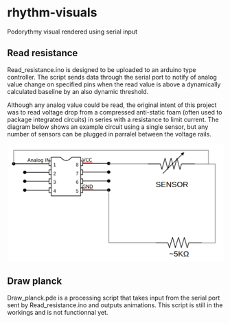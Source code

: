 # rhythm-visuals
Podorythmy visual rendered using serial input

## Read resistance

Read_resistance.ino is designed to be uploaded to an arduino type controller.
The script sends data through the serial port to notify of analog value change on specified pins when the read value is above a dynamically calculated baseline by an also dynamic threshold.

Although any analog value could be read, the original intent of this project was to read voltage drop from a compressed
anti-static foam (often used to package integrated circuits) in series with a resistance to limit current. The diagram below shows an
example circuit using a single sensor, but any number of sensors can be plugged in parralel between the voltage rails. 

![circuit diagram](/diagram_podo.png?raw=true)

## Draw planck

Draw_planck.pde is a processing script that takes input from the serial port sent by Read_resistance.ino and outputs animations.
This script is still in the workings and is not functionnal yet.
